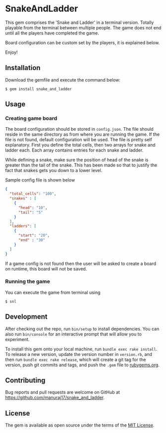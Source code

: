 # SnakeAndLadder

This gem comprises the 'Snake and Ladder' in a terminal version.
Totally playable from the terminal between multiple people. The game does not end until all the players have completed the game.

Board configuration can be custom set by the players, it is explained below.

Enjoy!

## Installation

Download the gemfile and execute the command below:


    $ gem install snake_and_ladder

## Usage

### Creating game board
  The board configuration should be stored in `config.json`. The file should reside in the same directory as from where you are running the game. If the file is not found, default configuration will be used. The file is pretty self explanatory. First you define the total cells, then two arrays for snake and ladder each. Each array contains entries for each snake and ladder.

  While defining a snake, make sure the position of head of the snake is greater than the tail of the snake. This has been made so that to justify the fact that snakes gets you down to a lower level.

  Sample config file is shown below
  ```json
  {
    "total_cells": "100",
    "snakes" : [
      {
        "head": "10",
        "tail": "5"
      }
    ],
    "ladders": [
      {
        "start": "20",
        "end" : "30"
      }
    ]
  }
  ```

  If a game config is not found then the user will be asked to create a board on runtime, this board will not be saved.
  
### Running the game
You can execute the game from terminal using

    $ snl

## Development

After checking out the repo, run `bin/setup` to install dependencies. You can also run `bin/console` for an interactive prompt that will allow you to experiment.

To install this gem onto your local machine, run `bundle exec rake install`. To release a new version, update the version number in `version.rb`, and then run `bundle exec rake release`, which will create a git tag for the version, push git commits and tags, and push the `.gem` file to [rubygems.org](https://rubygems.org).

## Contributing

Bug reports and pull requests are welcome on GitHub at https://github.com/manuraj17/snake_and_ladder.


## License

The gem is available as open source under the terms of the [MIT License](http://opensource.org/licenses/MIT).
